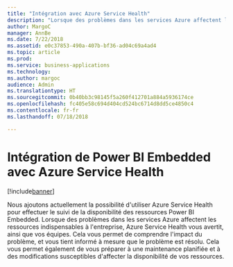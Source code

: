 ```yaml
---
title: "Intégration avec Azure Service Health"
description: "Lorsque des problèmes dans les services Azure affectent les ressources indispensables à l'entreprise, Azure Service Health vous avertit, ainsi que vos équipes."
author: MargoC
manager: AnnBe
ms.date: 7/22/2018
ms.assetid: e0c37853-490a-407b-bf36-ad04c69a4ad4
ms.topic: article
ms.prod: 
ms.service: business-applications
ms.technology: 
ms.author: margoc
audience: Admin
ms.translationtype: HT
ms.sourcegitcommit: 0b40bb3c98145f5a260f412701a884a5936174ce
ms.openlocfilehash: fc405e58c694d404cd524bc6714d8dd5ce4850c4
ms.contentlocale: fr-fr
ms.lasthandoff: 07/18/2018

---
```

#  <a name="power-bi-embedded-integration-with-azure-service-health"></a>Intégration de Power BI Embedded avec Azure Service Health 


[!include[banner](../../../includes/banner.md)]

Nous ajoutons actuellement la possibilité d'utiliser Azure Service Health pour effectuer le suivi de la disponibilité des ressources Power BI Embedded. Lorsque des problèmes dans les services Azure affectent les ressources indispensables à l'entreprise, Azure Service Health vous avertit, ainsi que vos équipes. Cela vous permet de comprendre l'impact du problème, et vous tient informé à mesure que le problème est résolu. Cela vous permet également de vous préparer à une maintenance planifiée et à des modifications susceptibles d'affecter la disponibilité de vos ressources. 

